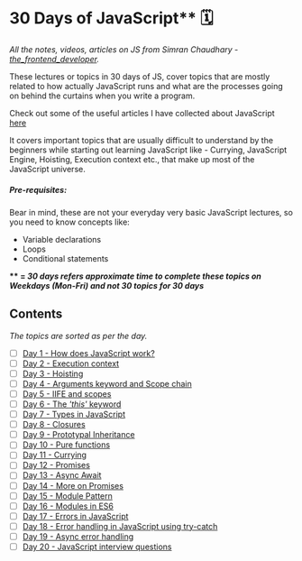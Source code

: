 # 30 Days of JavaScript** 🗓

_All the notes, videos, articles on JS from Simran Chaudhary - [the_frontend_developer](https://www.instagram.com/the_frontend_developer/)._

These lectures or topics in 30 days of JS, cover topics that are mostly related to how actually JavaScript runs and what are the processes going on behind the curtains when you write a program.

Check out some of the useful articles I have collected about JavaScript [here](https://github.com/Quadrified/30-Days-of-JS/blob/main/Articles.md#useful-articles-about-javascript)

It covers important topics that are usually difficult to understand by the beginners while starting out learning JavaScript like - Currying, JavaScript Engine, Hoisting, Execution context etc., that make up most of the JavaScript universe.
##### Pre-requisites:

Bear in mind, these are not your everyday very basic JavaScript lectures, so you need to know concepts like:

- Variable declarations
- Loops
- Conditional statements

__** = _30 days refers approximate time to complete these topics on Weekdays (Mon-Fri) and not 30 topics for 30 days___

## Contents

_The topics are sorted as per the day._

- [ ] [Day 1 - How does JavaScript work?](https://github.com/Quadrified/30-Days-of-JS/tree/main/Day-1)
- [ ] [Day 2 - Execution context](https://github.com/Quadrified/30-Days-of-JS/tree/main/Day-2)
- [ ] [Day 3 - Hoisting](https://github.com/Quadrified/30-Days-of-JS/tree/main/Day-3)
- [ ] [Day 4 - Arguments keyword and Scope chain](https://github.com/Quadrified/30-Days-of-JS/tree/main/Day-4)
- [ ] [Day 5 - IIFE and scopes](https://github.com/Quadrified/30-Days-of-JS/tree/main/Day-5)
- [ ] [Day 6 - The _'this'_ keyword](https://github.com/Quadrified/30-Days-of-JS/tree/main/Day-6)
- [ ] [Day 7 - Types in JavaScript](https://github.com/Quadrified/30-Days-of-JS/tree/main/Day-7)
- [ ] [Day 8 - Closures](https://github.com/Quadrified/30-Days-of-JS/tree/main/Day-8)
- [ ] [Day 9 - Prototypal Inheritance](https://github.com/Quadrified/30-Days-of-JS/tree/main/Day-9)
- [ ] [Day 10 - Pure functions](https://github.com/Quadrified/30-Days-of-JS/tree/main/_Day-10)
- [ ] [Day 11 - Currying](https://github.com/Quadrified/30-Days-of-JS/tree/main/_Day-11)
- [ ] [Day 12 - Promises](https://github.com/Quadrified/30-Days-of-JS/tree/main/_Day-12)
- [ ] [Day 13 - Async Await](https://github.com/Quadrified/30-Days-of-JS/tree/main/_Day-13)
- [ ] [Day 14 - More on Promises](https://github.com/Quadrified/30-Days-of-JS/tree/main/_Day-14)
- [ ] [Day 15 - Module Pattern](https://github.com/Quadrified/30-Days-of-JS/tree/main/_Day-15)
- [ ] [Day 16 - Modules in ES6](https://github.com/Quadrified/30-Days-of-JS/tree/main/_Day-16)
- [ ] [Day 17 - Errors in JavaScript](https://github.com/Quadrified/30-Days-of-JS/tree/main/_Day-17)
- [ ] [Day 18 - Error handling in JavaScript using try-catch](https://github.com/Quadrified/30-Days-of-JS/tree/main/_Day-18)
- [ ] [Day 19 - Async error handling](https://github.com/Quadrified/30-Days-of-JS/tree/main/_Day-19)
- [ ] [Day 20 - JavaScript interview questions](https://github.com/Quadrified/30-Days-of-JS/tree/main/_Day-20)
